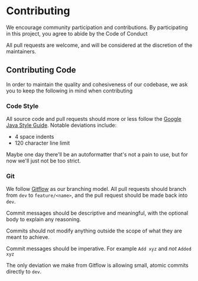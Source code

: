 # Contributing
We encourage community participation and contributions.
By participating in this project, you agree to abide by the Code of Conduct

All pull requests are welcome, and will be considered at the discretion of the maintainers.

## Contributing Code
In order to maintain the quality and cohesiveness of our codebase,
we ask you to keep the following in mind when contributing

### Code Style
All source code and pull requests should more or less follow the [Google Java Style Guide].
Notable deviations include:

- 4 space indents
- 120 character line limit

Maybe one day there'll be an autoformatter that's not a pain to use, but for now we'll just not be too strict.

### Git
We follow [Gitflow] as our branching model.
All pull requests should branch from `dev` to `feature/<name>`, and the pull request should be made back into `dev`.

Commit messages should be descriptive and meaningful, with the optional body to explain any reasoning.

Commits should not modify anything outside the scope of what they are meant to achieve.

Commit messages should be imperative. For example `Add xyz` and *not* `Added xyz`

The only deviation we make from Gitflow is allowing small, atomic commits directly to `dev`.

[Google Java Style Guide]: https://google.github.io/styleguide/javaguide.html
[gitflow]: https://www.atlassian.com/git/tutorials/comparing-workflows/gitflow-workflow
